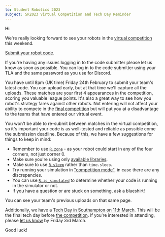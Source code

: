 ```yaml
---
to: Student Robotics 2023
subject: SR2023 Virtual Competition and Tech Day Reminder
---
```


Hi

We're really looking forward to see your robots in the [virtual competition](https://studentrobotics.org/events/sr2023/virtual-competition/) this weekend.

[Submit your robot code](https://studentrobotics.org/code-submitter/).

If you're having any issues logging in to the code submitter please let us know as soon as possible. You can log in to the code submitter using your TLA and the same password as you use for Discord.

You have until 8pm (UK time) Friday 24th February to submit your team's latest code. You can upload early, but at that time we'll capture all the uploads. These matches are your first 4 appearances in the competition, scoring you valuable league points. It's also a great way to see how you robot's strategy fares against other robots. Not entering will not affect your ability to compete in the [final competition](https://studentrobotics.org/events/sr2023/competition/) but will put you at a disadvantage to the teams that have entered our virtual event.

You won't be able to re-submit between matches in the virtual competition, so it's important your code is as well-tested and reliable as possible come the submission deadline. Because of this, we have a few suggestions for things to keep in mind:

- Remember to use [`R.zone`](https://studentrobotics.org/docs/programming/sr/#OtherRobotAttributes) - as your robot could start in any of the four corners, not just corner 0.
- Make sure you're using only [available libraries](https://studentrobotics.org/docs/programming/python/libraries#simulator).
- Make sure to use [`R.sleep`](https://studentrobotics.org/docs/simulator/programming/#simulated-time) rather than `time.sleep`.
- Try running your simulation in ["competition mode"](https://github.com/srobo/competition-simulator#competition-mode), in case there are any discrepancies.
- You can use [`R.is_simulated`](https://studentrobotics.org/docs/programming/sr/#OtherRobotAttributes) to determine whether your code is running in the simulator or not.
- If you have a question or are stuck on something, ask a blueshirt!

You can see your team's previous uploads on that same page.

Additionally, we have a [Tech Day in Southampton on 11th March](https://studentrobotics.org/events/sr2023/southampton-tech-day-march/). This will be the final tech day before [the competition](https://studentrobotics.org/events/sr2023/competition/). If you're interested in attending, please [let us know](https://forms.gle/oJ9DK8imzek7fQQb6) by Friday 3rd March.

Good luck!
